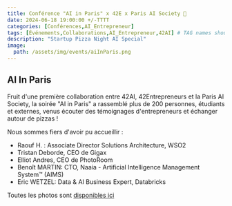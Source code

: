 ```yaml
---
title: Conférence "AI in Paris" x 42E x Paris AI Society 🍕
date: 2024-06-18 19:00:00 +/-TTTT
categories: [Conférences,AI_Entrepreneur]
tags: [Événements,Collaborations,AI_Entrepreneur,42AI] # TAG names should always be lowercase
description: "Startup Pizza Night AI Special"
image:
  path: /assets/img/events/aiInParis.png
---
```


## AI In Paris

Fruit d'une première collaboration entre 42AI, 42Entrepreneurs et la Paris AI Society, la soirée "AI in Paris" a rassemblé plus de 200 personnes, étudiants et externes, venus écouter des témoignages d'entrepreneurs et échanger autour de pizzas ! 

Nous sommes fiers d'avoir pu accueillir : 
- Raouf H. : Associate Director Solutions Architecture, WSO2
- Tristan Deborde, CEO de Gigax
- Elliot Andres, CEO de PhotoRoom
- Benoît MARTIN: CTO, Naaia - Artificial Intelligence Management System™ (AIMS)
- Eric WETZEL: Data & AI Business Expert, Databricks

Toutes les photos sont [disponibles ici](https://drive.google.com/drive/folders/1z8Z7m2PeP4JcXy4D8kOKSCo-KqShxniZ?usp=drive_link)